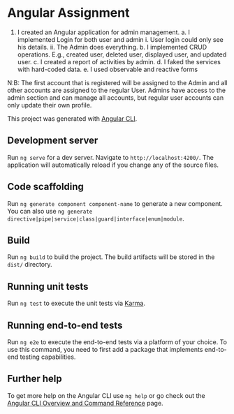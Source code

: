 # Angular Assignment

1. I created an Angular application for admin management.
a. I implemented Login for both user and admin
i. User login could only see his details.
ii. The Admin does everything.
b. I implemented CRUD operations. E.g., created user, deleted user, displayed user, and updated user.
c. I created a report of activities by admin.
d. I faked the services with hard-coded data.
e. I used observable and reactive forms

N:B: The first account that is registered will be assigned to the Admin and all other accounts are assigned to the regular User. Admins have access to the admin section and can manage all accounts, but regular user accounts can only update their own profile.


This project was generated with [Angular CLI](https://github.com/angular/angular-cli).

## Development server

Run `ng serve` for a dev server. Navigate to `http://localhost:4200/`. The application will automatically reload if you change any of the source files.

## Code scaffolding

Run `ng generate component component-name` to generate a new component. You can also use `ng generate directive|pipe|service|class|guard|interface|enum|module`.

## Build

Run `ng build` to build the project. The build artifacts will be stored in the `dist/` directory.

## Running unit tests

Run `ng test` to execute the unit tests via [Karma](https://karma-runner.github.io).

## Running end-to-end tests

Run `ng e2e` to execute the end-to-end tests via a platform of your choice. To use this command, you need to first add a package that implements end-to-end testing capabilities.

## Further help

To get more help on the Angular CLI use `ng help` or go check out the [Angular CLI Overview and Command Reference](https://angular.io/cli) page.

